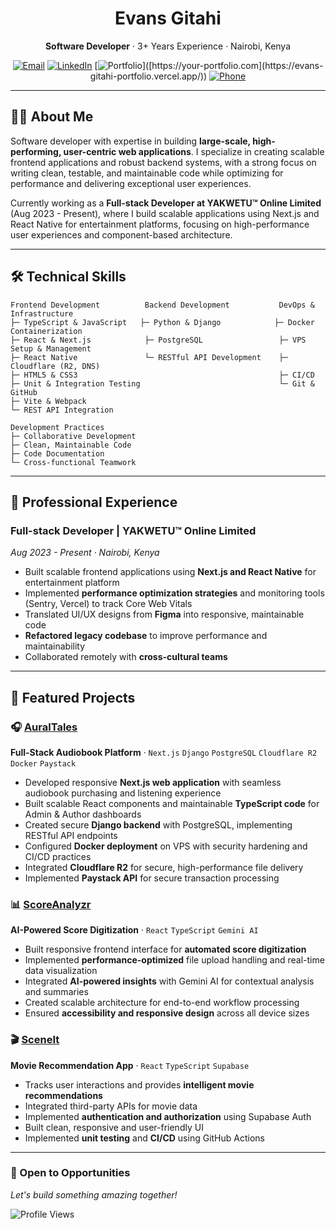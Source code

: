 <div align="center">

# Evans Gitahi

**Software Developer** · 3+ Years Experience · Nairobi, Kenya

[![Email](https://img.shields.io/badge/Email-evanygk%40gmail.com-EA4335?style=flat-square&logo=gmail&logoColor=white)](mailto:evanygk@gmail.com)
[![LinkedIn](https://img.shields.io/badge/LinkedIn-evans--gitahi-0A66C2?style=flat-square&logo=linkedin&logoColor=white)](https://linkedin.com/in/evans-gitahi)
[![Portfolio]([https://evans-gitahi-portfolio.vercel.app/](https://img.shields.io/badge/Portfolio-Visit)-00C7B7?style=flat-square&logo=safari&logoColor=white)]([https://your-portfolio.com](https://evans-gitahi-portfolio.vercel.app/))
[![Phone](https://img.shields.io/badge/Phone-%2B254722739527-25D366?style=flat-square&logo=whatsapp&logoColor=white)](tel:+254722739527)

</div>

---

## 👨‍💻 About Me

Software developer with expertise in building **large-scale, high-performing, user-centric web applications**. I specialize in creating scalable frontend applications and robust backend systems, with a strong focus on writing clean, testable, and maintainable code while optimizing for performance and delivering exceptional user experiences.

Currently working as a **Full-stack Developer at YAKWETU™ Online Limited** (Aug 2023 - Present), where I build scalable applications using Next.js and React Native for entertainment platforms, focusing on high-performance user experiences and component-based architecture.

---

## 🛠️ Technical Skills

```text
Frontend Development          Backend Development           DevOps & Infrastructure
├─ TypeScript & JavaScript   ├─ Python & Django            ├─ Docker Containerization
├─ React & Next.js            ├─ PostgreSQL                 ├─ VPS Setup & Management
├─ React Native               └─ RESTful API Development    ├─ Cloudflare (R2, DNS)
├─ HTML5 & CSS3                                             ├─ CI/CD
├─ Unit & Integration Testing                               └─ Git & GitHub
├─ Vite & Webpack
└─ REST API Integration

Development Practices
├─ Collaborative Development
├─ Clean, Maintainable Code
├─ Code Documentation
└─ Cross-functional Teamwork
```

---

## 💼 Professional Experience

### Full-stack Developer | **YAKWETU™ Online Limited**
*Aug 2023 - Present · Nairobi, Kenya*

- Built scalable frontend applications using **Next.js and React Native** for entertainment platform
- Implemented **performance optimization strategies** and monitoring tools (Sentry, Vercel) to track Core Web Vitals
- Translated UI/UX designs from **Figma** into responsive, maintainable code
- **Refactored legacy codebase** to improve performance and maintainability
- Collaborated remotely with **cross-cultural teams**

---

## 🚀 Featured Projects

### 🎧 [AuralTales](https://github.com/gitahievans/auraltales)
**Full-Stack Audiobook Platform** · `Next.js` `Django` `PostgreSQL` `Cloudflare R2` `Docker` `Paystack`

- Developed responsive **Next.js web application** with seamless audiobook purchasing and listening experience
- Built scalable React components and maintainable **TypeScript code** for Admin & Author dashboards
- Created secure **Django backend** with PostgreSQL, implementing RESTful API endpoints
- Configured **Docker deployment** on VPS with security hardening and CI/CD practices
- Integrated **Cloudflare R2** for secure, high-performance file delivery
- Implemented **Paystack API** for secure transaction processing

### 📊 [ScoreAnalyzr](https://github.com/gitahievans/scoreanalyzr)
**AI-Powered Score Digitization** · `React` `TypeScript` `Gemini AI`

- Built responsive frontend interface for **automated score digitization**
- Implemented **performance-optimized** file upload handling and real-time data visualization
- Integrated **AI-powered insights** with Gemini AI for contextual analysis and summaries
- Created scalable architecture for end-to-end workflow processing
- Ensured **accessibility and responsive design** across all device sizes

### 🎬 [SceneIt](https://github.com/gitahievans/sceneit)
**Movie Recommendation App** · `React` `TypeScript` `Supabase`

- Tracks user interactions and provides **intelligent movie recommendations**
- Integrated third-party APIs for movie data
- Implemented **authentication and authorization** using Supabase Auth
- Built clean, responsive and user-friendly UI
- Implemented **unit testing** and **CI/CD** using GitHub Actions

---

### 💬 Open to Opportunities

*Let's build something amazing together!*

![Profile Views](https://komarev.com/ghpvc/?username=gitahievans&color=blue&style=flat-square)

</div>
